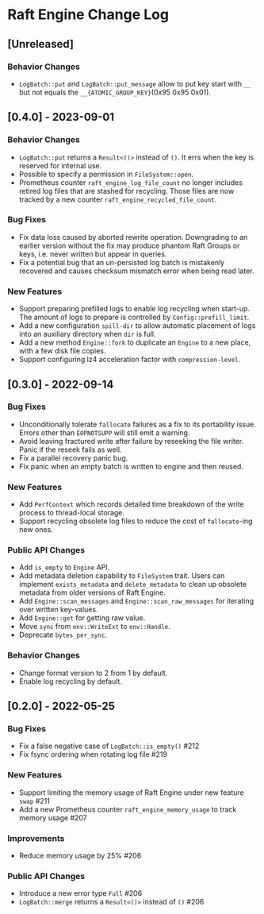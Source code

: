 # Raft Engine Change Log

## [Unreleased]

### Behavior Changes
* `LogBatch::put` and `LogBatch::put_message` allow to put key start with `__` but not equals the `__{ATOMIC_GROUP_KEY}`(0x95 0x95 0x01).

## [0.4.0] - 2023-09-01

### Behavior Changes

* `LogBatch::put` returns a `Result<()>` instead of `()`. It errs when the key is reserved for internal use.
* Possible to specify a permission in `FileSystem::open`.
* Prometheus counter `raft_engine_log_file_count` no longer includes retired log files that are stashed for recycling. Those files are now tracked by a new counter `raft_engine_recycled_file_count`.

### Bug Fixes

* Fix data loss caused by aborted rewrite operation. Downgrading to an earlier version without the fix may produce phantom Raft Groups or keys, i.e. never written but appear in queries.
* Fix a potential bug that an un-persisted log batch is mistakenly recovered and causes checksum mismatch error when being read later.

### New Features

* Support preparing prefilled logs to enable log recycling when start-up. The amount of logs to prepare is controlled by `Config::prefill_limit`.
* Add a new configuration `spill-dir` to allow automatic placement of logs into an auxiliary directory when `dir` is full.
* Add a new method `Engine::fork` to duplicate an `Engine` to a new place, with a few disk file copies.
* Support configuring lz4 acceleration factor with `compression-level`.

## [0.3.0] - 2022-09-14

### Bug Fixes

* Unconditionally tolerate `fallocate` failures as a fix to its portability issue. Errors other than `EOPNOTSUPP` will still emit a warning.
* Avoid leaving fractured write after failure by reseeking the file writer. Panic if the reseek fails as well.
* Fix a parallel recovery panic bug.
* Fix panic when an empty batch is written to engine and then reused.

### New Features

* Add `PerfContext` which records detailed time breakdown of the write process to thread-local storage.
* Support recycling obsolete log files to reduce the cost of `fallocate`-ing new ones.

### Public API Changes

* Add `is_empty` to `Engine` API.
* Add metadata deletion capability to `FileSystem` trait. Users can implement `exists_metadata` and `delete_metadata` to clean up obsolete metadata from older versions of Raft Engine.
* Add `Engine::scan_messages` and `Engine::scan_raw_messages` for iterating over written key-values. 
* Add `Engine::get` for getting raw value.
* Move `sync` from `env::WriteExt` to `env::Handle`.
* Deprecate `bytes_per_sync`.

### Behavior Changes

* Change format version to 2 from 1 by default.
* Enable log recycling by default.

## [0.2.0] - 2022-05-25

### Bug Fixes

* Fix a false negative case of `LogBatch::is_empty()` #212
* Fix fsync ordering when rotating log file #219

### New Features

* Support limiting the memory usage of Raft Engine under new feature `swap` #211 
* Add a new Prometheus counter `raft_engine_memory_usage` to track memory usage #207

### Improvements

* Reduce memory usage by 25% #206

### Public API Changes

* Introduce a new error type `Full` #206
* `LogBatch::merge` returns a `Result<()>` instead of `()` #206
